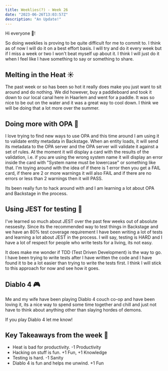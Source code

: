 ```yaml
---
title: Weeklies(?) - Week 26
date: "2023-06-26T13:03:57Z"
description: "An Update!"
---
```


Hi everyone 👋!

So doing weeklies is proving to be quite difficult for me to commit to. I think as of now I will do it on a best effort basis. I will try and do it every week but if I miss a week or two I won't beat myself up about it. I think I will just do it when I feel like I have something to say or something to share.

## Melting in the Heat ☀️

The past week or so has been so hot it really does make you just want to sit around and do nothing. We did however, buy a paddleboard and took it down to our local canal here in Haarlem and went for a paddle. It was so nice to be out on the water and it was a great way to cool down. I think we will be doing that a lot more over the summer.

## Doing more with OPA 🧠

I love trying to find new ways to use OPA and this time around I am using it to validate entity metadata in Backstage. When an entity loads, it will send its metadata to the OPA server and the OPA server will validate it against a set of rules. At the moment it will display a card with the results of the validation, i.e. if you are using the wrong system name it will display an error inside the card with "System name must be lowercase" or something like that. I'm toying around with the idea of if there is 1 error then you get a FAIL card, if there are 2 or more warnings it will also FAIL and if there are no errors or less than 2 warnings then it will PASS.

Its been really fun to hack around with and I am learning a lot about OPA and Backstage in the process.

## Using JEST for testing 🧪

I've learned so much about JEST over the past few weeks out of absolute nessesity. Since its the recommended way to test things in Backstage and we have an 80% test coverage requirement I have been writing a lot of tests and learning a lot about JEST in the process. I will say, testing is HARD and I have a lot of respect for people who write tests for a living, its not easy.

It does make me wonder if TDD (Test Driven Development) is the way to go. I have been trying to write tests after I have written the code and I have found it to be a lot easier than trying to write the tests first. I think I will stick to this approach for now and see how it goes.

## Diablo 4 🎮

Me and my wife have been playing Diablo 4 couch co-op and have been loving it, its a nice way to spend some time together and chill and just not have to think about anything other than slaying hordes of demons. 

If you play Diablo 4 let me know!

## Key Takeaways from the week 🤔

- Heat is bad for productivity. -1 Productivity
- Hacking on stuff is fun. +1 Fun, +1 Knowledge
- Testing is hard. -1 Sanity
- Diablo 4 is fun and helps me unwind. +1 Fun